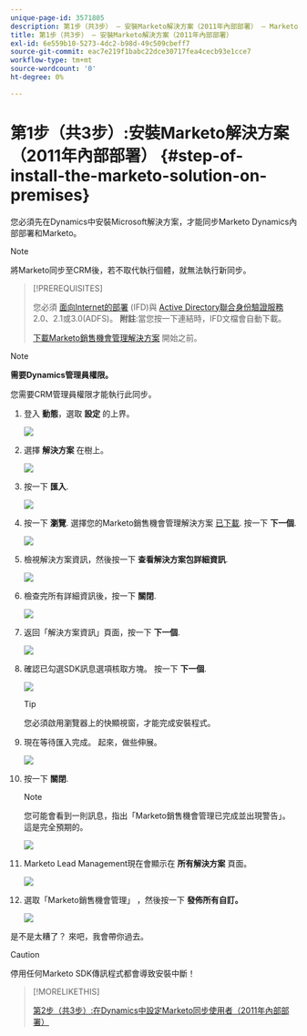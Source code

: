 ```yaml
---
unique-page-id: 3571805
description: 第1步（共3步） — 安裝Marketo解決方案（2011年內部部署） — Marketo檔案 — 產品檔案
title: 第1步（共3步） — 安裝Marketo解決方案（2011年內部部署）
exl-id: 6e559b10-5273-4dc2-b98d-49c509cbeff7
source-git-commit: eac7e219f1babc22dce30717fea4cecb93e1cce7
workflow-type: tm+mt
source-wordcount: '0'
ht-degree: 0%

---
```


# 第1步（共3步）:安裝Marketo解決方案（2011年內部部署） {#step-of-install-the-marketo-solution-on-premises}

您必須先在Dynamics中安裝Microsoft解決方案，才能同步Marketo Dynamics內部部署和Marketo。

>[!NOTE]
>
>將Marketo同步至CRM後，若不取代執行個體，就無法執行新同步。

>[!PREREQUISITES]
>
>您必須 [面向Internet的部署](https://www.microsoft.com/en-us/download/confirmation.aspx?id=41701) (IFD)與 [Active Directory聯合身份驗證服務](https://msdn.microsoft.com/en-us/library/bb897402.aspx) 2.0、2.1或3.0(ADFS)。 **附註**:當您按一下連結時，IFD文檔會自動下載。
>
>[下載Marketo銷售機會管理解決方案](/help/marketo/product-docs/crm-sync/microsoft-dynamics-sync/sync-setup/download-the-marketo-lead-management-solution.md) 開始之前。

>[!NOTE]
>
>**需要Dynamics管理員權限。**
>
>您需要CRM管理員權限才能執行此同步。

1. 登入 **動態**，選取 **設定** 的上界。

   ![](assets/image2015-4-2-11-3a32-3a53.png)

1. 選擇 **解決方案** 在樹上。

   ![](assets/image2015-4-2-11-3a35-3a28.png)

1. 按一下 **匯入**.

   ![](assets/image2015-4-2-11-3a37-3a33.png)

1. 按一下 **瀏覽**. 選擇您的Marketo銷售機會管理解決方案 [已下載](/help/marketo/product-docs/crm-sync/microsoft-dynamics-sync/sync-setup/download-the-marketo-lead-management-solution.md). 按一下 **下一個**.

   ![](assets/image2015-4-2-11-3a40-3a33.png)

1. 檢視解決方案資訊，然後按一下 **查看解決方案包詳細資訊**.

   ![](assets/image2015-11-18-11-3a12-3a8.png)

1. 檢查完所有詳細資訊後，按一下 **關閉**.

   ![](assets/image2015-10-9-14-3a57-3a3.png)

1. 返回「解決方案資訊」頁面，按一下 **下一個**.

   ![](assets/image2015-4-2-11-3a41-3a48.png)

1. 確認已勾選SDK訊息選項核取方塊。 按一下 **下一個**.

   ![](assets/image2015-4-2-11-3a42-3a37.png)

   >[!TIP]
   >
   >您必須啟用瀏覽器上的快顯視窗，才能完成安裝程式。

1. 現在等待匯入完成。 起來，做些伸展。

   ![](assets/image2015-4-2-11-3a43-3a51.png)

1. 按一下 **關閉**.

   >[!NOTE]
   >
   >您可能會看到一則訊息，指出「Marketo銷售機會管理已完成並出現警告」。 這是完全預期的。

   ![](assets/image2015-4-2-11-3a44-3a44.png)

1. Marketo Lead Management現在會顯示在 **所有解決方案** 頁面。

   ![](assets/image2015-4-2-11-3a46-3a55.png)

1. 選取「Marketo銷售機會管理」 ，然後按一下 **發佈所有自訂。**

   ![](assets/image2015-4-2-11-3a48-3a21.png)

是不是太糟了？ 來吧，我會帶你過去。

>[!CAUTION]
>
>停用任何Marketo SDK傳訊程式都會導致安裝中斷！

>[!MORELIKETHIS]
>
>[第2步（共3步）:在Dynamics中設定Marketo同步使用者（2011年內部部署）](/help/marketo/product-docs/crm-sync/microsoft-dynamics-sync/sync-setup/connecting-to-legacy-versions/step-2-of-3-set-up-2011.md)
